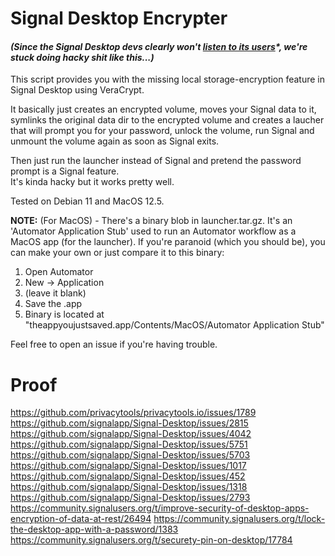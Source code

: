 # Signal Desktop Encrypter

#### _(Since the Signal Desktop devs clearly won't [listen to its users](#proof)\*, we're stuck doing hacky shit like this...)_

This script provides you with the missing local storage-encryption feature in Signal Desktop using VeraCrypt.

It basically just creates an encrypted volume, moves your Signal data to it, symlinks the original data dir to the encrypted volume and creates a laucher that will prompt you for your password, unlock the volume, run Signal and unmount the volume again as soon as Signal exits.

Then just run the launcher instead of Signal and pretend the password prompt is a Signal feature.<br>
It's kinda hacky but it works pretty well.

Tested on Debian 11 and MacOS 12.5.

**NOTE:** (For MacOS) - There's a binary blob in launcher.tar.gz. It's an 'Automator Application Stub' used to run an Automator workflow as a MacOS app (for the launcher).
If you're paranoid (which you should be), you can make your own or just compare it to this binary:

1. Open Automator
2. New -> Application
3. (leave it blank)
4. Save the .app
5. Binary is located at "theappyoujustsaved.app/Contents/MacOS/Automator Application Stub"

Feel free to open an issue if you're having trouble.


# Proof
https://github.com/privacytools/privacytools.io/issues/1789
https://github.com/signalapp/Signal-Desktop/issues/2815
https://github.com/signalapp/Signal-Desktop/issues/4042
https://github.com/signalapp/Signal-Desktop/issues/5751
https://github.com/signalapp/Signal-Desktop/issues/5703
https://github.com/signalapp/Signal-Desktop/issues/1017
https://github.com/signalapp/Signal-Desktop/issues/452
https://github.com/signalapp/Signal-Desktop/issues/1318
https://github.com/signalapp/Signal-Desktop/issues/2793
https://community.signalusers.org/t/improve-security-of-desktop-apps-encryption-of-data-at-rest/26494
https://community.signalusers.org/t/lock-the-desktop-app-with-a-password/1383
https://community.signalusers.org/t/securety-pin-on-desktop/17784

